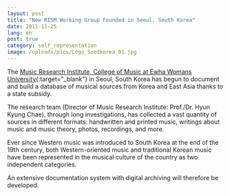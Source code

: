 ```yaml
---
layout: post
title: "New RISM Working Group Founded in Seoul, South Korea"
date: 2011-11-25
lang: en
post: true
category: self_representation
image: /uploads/pics/Logo_Suedkorea_01.jpg
---
```



The [Music Research Institute, College of Music at Ewha Womans University](http://my.ewha.ac.kr/musicieen/){:target="_blank"} in Seoul, South Korea has begun to document and build a database of musical sources from Korea and East Asia thanks to a state subsidy.

The research team (Director of Music Research Institute: Prof./Dr. Hyun Kyung Chae), through long investigations, has collected a vast quantity of sources in different formats: handwritten and printed music, writings about music and music theory, photos, recordings, and more.

Ever since Western music was introduced to South Korea at the end of the 19th century, both Western-oriented music and traditional Korean music have been represented in the musical culture of the country as two independent categories.

An extensive documentation system with digital archiving will therefore be developed.